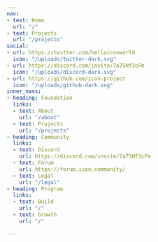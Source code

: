 ```yaml
---
nav:
- text: Home
  url: "/"
- text: Projects
  url: "/projects"
social:
- url: https://twitter.com/helloiconworld
  icon: "/uploads/twitter-dark.svg"
- url: https://discord.com/invite/7a75Hf3cFm
  icon: "/uploads/discord-dark.svg"
- url: https://github.com/icon-project
  icon: "/uploads/github-dark.svg"
inner_navs:
- heading: Foundation
  links:
  - text: About
    url: "/about"
  - text: Projects
    url: "/projects"
- heading: Community
  links:
  - text: Discord
    url: https://discord.com/invite/7a75Hf3cFm
  - text: Forum
    url: https://forum.icon.community/
  - text: Legal
    url: "/legal"
- heading: Program
  links:
  - text: Build
    url: "/"
  - text: Growth
    url: "/"

---
```


